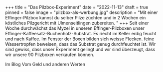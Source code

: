+++
title = "Das Pilzbox-Experiment"
date = "2022-11-13"
draft = true
pinned = false
image = "pilzbox-als-werbung.jpg"
description = "Mit einer Effinger-Pilzbox kannst du selber Pilze züchten und in 2 Wochen ein köstliches Pilzgericht mit Ulmenseitlingen zubereiten. "
+++
Seit einer Woche durchwächst das Myzel in unseren Effinger-Pilzboxen unser Effinger-Kaffeesatz-Buchenholz-Substrat. Es riecht im Keller erdig feucht und nach Kaffee. Im Fenster der Boxen bilden sich weisse Flecken. feine Wassertropfen beweisen, dass das Substrat genug durchfeuchtet ist. Wir sind gewiss, dass unser Experiment gelingt und wir sind überzeugt, dass wir unsere 90 Pilzboxen verkaufen können. 

Im Blog Vom Geld und anderen Werten